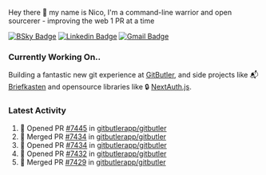 
Hey there 👋 my name is Nico, I'm a command-line warrior and open sourcerer - improving the web 1 PR at a time

[![BSky Badge](https://img.shields.io/badge/-%20%40ndo.dev%20-%200285FF?style=flat-square&logo=bluesky&color=%23161e27)](https://bsky.app/profile/ndo.dev) [![Linkedin Badge](https://img.shields.io/badge/-ndom91-blue?style=flat-square&logo=Linkedin&logoColor=white&link=https://www.linkedin.com/in/ndom91/)](https://www.linkedin.com/in/ndom91/) [![Gmail Badge](https://img.shields.io/badge/-yo@ndo.dev-c14438?style=flat-square&logo=mail.ru&logoColor=white&link=mailto:yo@ndo.dev)](mailto:yo@ndo.dev)

### Currently Working On..

Building a fantastic new git experience at [GitButler](https://github.com/gitbutlerapp), and side projects like 📬 [Briefkasten](https://briefkastenhq.com) and opensource libraries like 🔒 [NextAuth.js](https://github.com/nextauthjs/next-auth).

<!--START_SECTION_PROFILE_VIEWS:readme-info-->
<!--END_SECTION_PROFILE_VIEWS:readme-info-->

<!--START_SECTION_DAILY_COMMIT:readme-info-->
<!--END_SECTION_DAILY_COMMIT:readme-info-->

<!--START_SECTION_WEEKLY_COMMIT:readme-info-->
<!--END_SECTION_WEEKLY_COMMIT:readme-info-->

### Latest Activity

<!--START_SECTION:activity-->
1. 💪 Opened PR [#7445](https://github.com/gitbutlerapp/gitbutler/pull/7445) in [gitbutlerapp/gitbutler](https://github.com/gitbutlerapp/gitbutler)
2. 🎉 Merged PR [#7434](https://github.com/gitbutlerapp/gitbutler/pull/7434) in [gitbutlerapp/gitbutler](https://github.com/gitbutlerapp/gitbutler)
3. 💪 Opened PR [#7434](https://github.com/gitbutlerapp/gitbutler/pull/7434) in [gitbutlerapp/gitbutler](https://github.com/gitbutlerapp/gitbutler)
4. 💪 Opened PR [#7432](https://github.com/gitbutlerapp/gitbutler/pull/7432) in [gitbutlerapp/gitbutler](https://github.com/gitbutlerapp/gitbutler)
5. 🎉 Merged PR [#7429](https://github.com/gitbutlerapp/gitbutler/pull/7429) in [gitbutlerapp/gitbutler](https://github.com/gitbutlerapp/gitbutler)
<!--END_SECTION:activity-->

